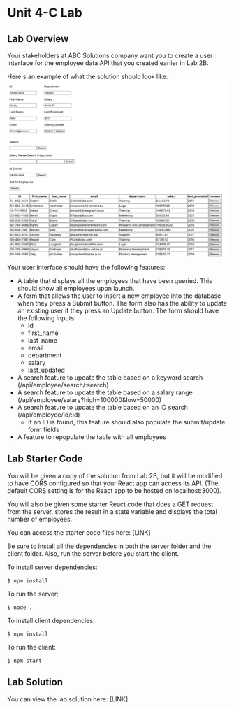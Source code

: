# Unit 4-C Lab

## Lab Overview
Your stakeholders at ABC Solutions company want you to create a user interface for the employee data API that you created earlier in Lab 2B.

Here's an example of what the solution should look like:
![employee_frontend](./images/employee_frontend.png)

Your user interface should have the following features:
* A table that displays all the employees that have been queried. This should show all employees upon launch.
* A form that allows the user to insert a new employee into the database when they press a Submit button. The form also has the ability to update an existing user if they press an Update button. The form should have the following inputs:
    * id
    * first_name
    * last_name
    * email
    * department
    * salary
    * last_updated
* A search feature to update the table based on a keyword search (/api/employee/search/:search)
* A search feature to update the table based on a salary range (/api/employee/salary?high=100000&low=50000)
* A search feature to update the table based on an ID search (/api/employee/id/:id)
    * If an ID is found, this feature should also populate the submit/update form fields
* A feature to repopulate the table with all employees

## Lab Starter Code

You will be given a copy of the solution from Lab 2B, but it will be modified to have CORS configured so that your React app can access its API. (The default CORS setting is for the React app to be hosted on localhost:3000).

You will also be given some starter React code that does a GET request from the server, stores the result in a state variable and displays the total number of employees.

You can access the starter code files here:
[LINK]

Be sure to install all the dependencies in both the server folder and the client folder. Also, run the server before you start the client.


To install server dependencies:
```
$ npm install
```

To run the server:
```
$ node .
```

To install client dependencies:
```
$ npm install
```

To run the client:
```
$ npm start
```



## Lab Solution
You can view the lab solution here:
[LINK]